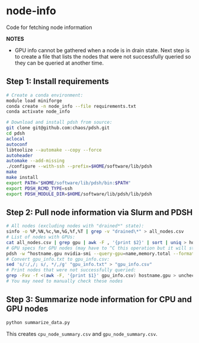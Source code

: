 # node-info
Code for fetching node information

**NOTES**
- GPU info cannot be gathered when a node is in drain state. Next step is to
create a file that lists the nodes that were not successfully queried so they
can be queried at another time.

## Step 1: Install requirements

```bash
# Create a conda environment:
module load miniforge
conda create -n node_info --file requirements.txt
conda activate node_info

# Download and install pdsh from source:
git clone git@github.com:chaos/pdsh.git
cd pdsh
aclocal
autoconf
libtoolize --automake --copy --force
autoheader
automake --add-missing
./configure --with-ssh --prefix=$HOME/software/lib/pdsh
make
make install
export PATH="$HOME/software/lib/pdsh/bin:$PATH"
export PDSH_RCMD_TYPE=ssh
export PDSH_MODULE_DIR=$HOME/software/lib/pdsh/lib/pdsh
```

## Step 2: Pull node information via Slurm and PDSH

```bash
# All nodes (excluding nodes with "drained*" state):
sinfo -o %P,%N,%c,%m,%G,%f,%T | grep -v "drained\*" > all_nodes.csv
# List of nodes with GPUs:
cat all_nodes.csv | grep gpu | awk -F , '{print $2}' | sort | uniq > hostname.gpu
# GPU specs for GPU nodes (may have to ^C this operation but it will still get data):
pdsh -w ^hostname.gpu nvidia-smi --query-gpu=name,memory.total --format=csv,noheader > gpu_info.txt
# Convert gpu_info.txt to gpu_info.csv:
sed 's/:/,/; s/, */,/g' "gpu_info.txt" > "gpu_info.csv"
# Print nodes that were not successfully queried:
grep -Fxv -f <(awk -F, '{print $1}' gpu_info.csv) hostname.gpu > unchecked_gpu_nodes.txt
# You may need to manually check these nodes
```

## Step 3: Summarize node information for CPU and GPU nodes

```bash
python summarize_data.py
```
This creates `cpu_node_summary.csv` and `gpu_node_summary.csv`.
